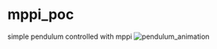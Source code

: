 # mppi_poc
 simple pendulum controlled with mppi
![pendulum_animation](https://github.com/user-attachments/assets/b5d49029-f823-41e8-8e04-e161aa4cf1ab)
